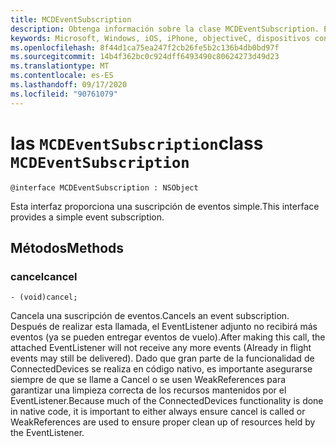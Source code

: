 ```yaml
---
title: MCDEventSubscription
description: Obtenga información sobre la clase MCDEventSubscription. Esta interfaz proporciona una manera sencilla de administrar una suscripción de eventos.
keywords: Microsoft, Windows, iOS, iPhone, objectiveC, dispositivos conectados, proyecto Roma
ms.openlocfilehash: 8f44d1ca75ea247f2cb26fe5b2c136b4db0bd97f
ms.sourcegitcommit: 14b4f362bc0c924dff6493490c80624273d49d23
ms.translationtype: MT
ms.contentlocale: es-ES
ms.lasthandoff: 09/17/2020
ms.locfileid: "90761079"
---
```

# <a name="class-mcdeventsubscription"></a><span data-ttu-id="0a955-105">las `MCDEventSubscription`</span><span class="sxs-lookup"><span data-stu-id="0a955-105">class `MCDEventSubscription`</span></span> 

```
@interface MCDEventSubscription : NSObject
```  
<span data-ttu-id="0a955-106">Esta interfaz proporciona una suscripción de eventos simple.</span><span class="sxs-lookup"><span data-stu-id="0a955-106">This interface provides a simple event subscription.</span></span>

## <a name="methods"></a><span data-ttu-id="0a955-107">Métodos</span><span class="sxs-lookup"><span data-stu-id="0a955-107">Methods</span></span>

### <a name="cancel"></a><span data-ttu-id="0a955-108">cancel</span><span class="sxs-lookup"><span data-stu-id="0a955-108">cancel</span></span>
`- (void)cancel;`

<span data-ttu-id="0a955-109">Cancela una suscripción de eventos.</span><span class="sxs-lookup"><span data-stu-id="0a955-109">Cancels an event subscription.</span></span> <span data-ttu-id="0a955-110">Después de realizar esta llamada, el EventListener adjunto no recibirá más eventos (ya se pueden entregar eventos de vuelo).</span><span class="sxs-lookup"><span data-stu-id="0a955-110">After making this call, the attached EventListener will not receive any more events (Already in flight events may still be delivered).</span></span>
<span data-ttu-id="0a955-111">Dado que gran parte de la funcionalidad de ConnectedDevices se realiza en código nativo, es importante asegurarse siempre de que se llame a Cancel o se usen WeakReferences para garantizar una limpieza correcta de los recursos mantenidos por el EventListener.</span><span class="sxs-lookup"><span data-stu-id="0a955-111">Because much of the ConnectedDevices functionality is done in native code, it is important to either always ensure cancel is called or WeakReferences are used to ensure proper clean up of resources held by the EventListener.</span></span>
